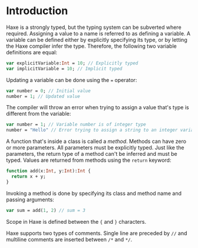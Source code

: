 # Introduction

Haxe is a strongly typed, but the typing system can be subverted where required. Assigning a value to a name is referred to as defining a variable. A variable can be defined either by explicitly specifying its type, or by letting the Haxe compiler infer the type. Therefore, the following two variable definitions are equal:

```haxe
var explicitVariable:Int = 10; // Explicitly typed
var implicitVariable = 10; // Implicit typed
```

Updating a variable can be done using the `=` operator:

```haxe
var number = 0; // Initial value
number = 1; // Updated value
```

The compiler will throw an error when trying to assign a value that's type is different from the variable:

```haxe
var number = 1; // Variable number is of integer type
number = "Hello" // Error trying to assign a string to an integer variable
```

A function that's inside a class is called a _method_. Methods can have zero or more parameters. All parameters must be explicitly typed. Just like the parameters, the return type of a method can't be inferred and must be typed. Values are returned from methods using the `return` keyword:

```haxe
function add(x:Int, y:Int):Int {
  return x + y;
}
```

Invoking a method is done by specifying its class and method name and passing arguments:

```haxe
var sum = add(1, 2) // sum = 3
```

Scope in Haxe is defined between the `{` and `}` characters.

Haxe supports two types of comments. Single line are preceded by `//` and multiline comments are inserted between `/*` and `*/`.
